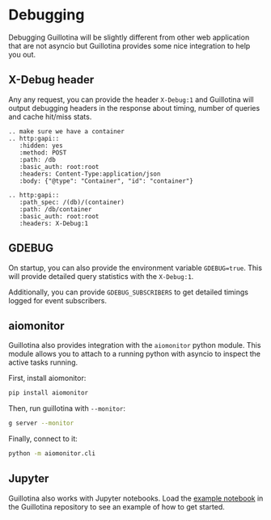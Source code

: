 # Debugging

Debugging Guillotina will be slightly different from other
web application that are not asyncio but Guillotina provides
some nice integration to help you out.

## X-Debug header

Any any request, you can provide the header `X-Debug:1` and
Guillotina will output debugging headers in the response
about timing, number of queries and cache hit/miss stats.


```eval_rst
.. make sure we have a container
.. http:gapi::
   :hidden: yes
   :method: POST
   :path: /db
   :basic_auth: root:root
   :headers: Content-Type:application/json
   :body: {"@type": "Container", "id": "container"}

.. http:gapi::
   :path_spec: /(db)/(container)
   :path: /db/container
   :basic_auth: root:root
   :headers: X-Debug:1
```


## GDEBUG

On startup, you can also provide the environment variable `GDEBUG=true`.
This will provide detailed query statistics with the `X-Debug:1`.

Additionally, you can provide `GDEBUG_SUBSCRIBERS` to get detailed timings
logged for event subscribers.


## aiomonitor

Guillotina also provides integration with the `aiomonitor` python module.
This module allows you to attach to a running python with asyncio
to inspect the active tasks running.

First, install aiomonitor:

```bash
pip install aiomonitor
```


Then, run guillotina with `--monitor`:

```bash
g server --monitor
```

Finally, connect to it:

```bash
python -m aiomonitor.cli
```


## Jupyter

Guillotina also works with Jupyter notebooks. Load the
[example notebook](https://github.com/plone/guillotina/blob/master/guillotina.ipynb) in the Guillotina
repository to see an example of how to get started.
